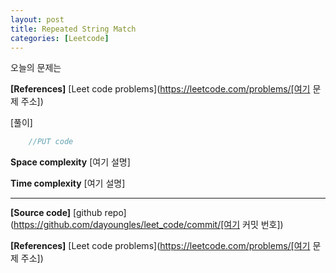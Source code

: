 ```yaml
---
layout: post
title: Repeated String Match
categories: [Leetcode]
---
```


오늘의 문제는 

**[References]**
[Leet code problems](https://leetcode.com/problems/[여기 문제 주소])

[풀이]

```java 
    //PUT code
```


**Space complexity**
[여기 설명] 

**Time complexity**
[여기 설명] 

---

**[Source code]**
[github repo](https://github.com/dayoungles/leet_code/commit/[여기 커밋 번호])

**[References]**
[Leet code problems](https://leetcode.com/problems/[여기 문제 주소])